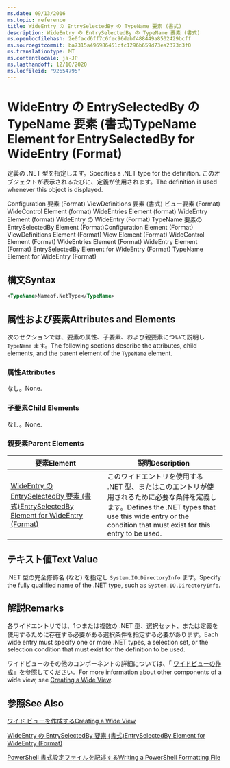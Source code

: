 ```yaml
---
ms.date: 09/13/2016
ms.topic: reference
title: WideEntry の EntrySelectedBy の TypeName 要素 (書式)
description: WideEntry の EntrySelectedBy の TypeName 要素 (書式)
ms.openlocfilehash: 2e0facd6ff7c6fec96dabf488449a8502429bcff
ms.sourcegitcommit: ba7315a496986451cfc1296b659d73ea2373d3f0
ms.translationtype: MT
ms.contentlocale: ja-JP
ms.lasthandoff: 12/10/2020
ms.locfileid: "92654795"
---
```

# <a name="typename-element-for-entryselectedby-for-wideentry-format"></a><span data-ttu-id="dd34e-103">WideEntry の EntrySelectedBy の TypeName 要素 (書式)</span><span class="sxs-lookup"><span data-stu-id="dd34e-103">TypeName Element for EntrySelectedBy for WideEntry (Format)</span></span>

<span data-ttu-id="dd34e-104">定義の .NET 型を指定します。</span><span class="sxs-lookup"><span data-stu-id="dd34e-104">Specifies a .NET type for the definition.</span></span> <span data-ttu-id="dd34e-105">このオブジェクトが表示されるたびに、定義が使用されます。</span><span class="sxs-lookup"><span data-stu-id="dd34e-105">The definition is used whenever this object is displayed.</span></span>

<span data-ttu-id="dd34e-106">Configuration 要素 (Format) ViewDefinitions 要素 (書式) ビュー要素 (Format) WideControl Element (format) WideEntries Element (format) WideEntry Element (format) WideEntry の WideEntry (Format) TypeName 要素の EntrySelectedBy Element (Format)</span><span class="sxs-lookup"><span data-stu-id="dd34e-106">Configuration Element (Format) ViewDefinitions Element (Format) View Element (Format) WideControl Element (Format) WideEntries Element (Format) WideEntry Element (Format) EntrySelectedBy Element for WideEntry (Format) TypeName Element for WideEntry (Format)</span></span>

## <a name="syntax"></a><span data-ttu-id="dd34e-107">構文</span><span class="sxs-lookup"><span data-stu-id="dd34e-107">Syntax</span></span>

```xml
<TypeName>Nameof.NetType</TypeName>
```

## <a name="attributes-and-elements"></a><span data-ttu-id="dd34e-108">属性および要素</span><span class="sxs-lookup"><span data-stu-id="dd34e-108">Attributes and Elements</span></span>

<span data-ttu-id="dd34e-109">次のセクションでは、要素の属性、子要素、および親要素について説明し `TypeName` ます。</span><span class="sxs-lookup"><span data-stu-id="dd34e-109">The following sections describe the attributes, child elements, and the parent element of the `TypeName` element.</span></span>

### <a name="attributes"></a><span data-ttu-id="dd34e-110">属性</span><span class="sxs-lookup"><span data-stu-id="dd34e-110">Attributes</span></span>

<span data-ttu-id="dd34e-111">なし。</span><span class="sxs-lookup"><span data-stu-id="dd34e-111">None.</span></span>

### <a name="child-elements"></a><span data-ttu-id="dd34e-112">子要素</span><span class="sxs-lookup"><span data-stu-id="dd34e-112">Child Elements</span></span>

<span data-ttu-id="dd34e-113">なし。</span><span class="sxs-lookup"><span data-stu-id="dd34e-113">None.</span></span>

### <a name="parent-elements"></a><span data-ttu-id="dd34e-114">親要素</span><span class="sxs-lookup"><span data-stu-id="dd34e-114">Parent Elements</span></span>

|<span data-ttu-id="dd34e-115">要素</span><span class="sxs-lookup"><span data-stu-id="dd34e-115">Element</span></span>|<span data-ttu-id="dd34e-116">説明</span><span class="sxs-lookup"><span data-stu-id="dd34e-116">Description</span></span>|
|-------------|-----------------|
|[<span data-ttu-id="dd34e-117">WideEntry の EntrySelectedBy 要素 (書式)</span><span class="sxs-lookup"><span data-stu-id="dd34e-117">EntrySelectedBy Element for WideEntry (Format)</span></span>](./entryselectedby-element-for-wideentry-format.md)|<span data-ttu-id="dd34e-118">このワイドエントリを使用する .NET 型、またはこのエントリが使用されるために必要な条件を定義します。</span><span class="sxs-lookup"><span data-stu-id="dd34e-118">Defines the .NET types that use this wide entry or the condition that must exist for this entry to be used.</span></span>|

## <a name="text-value"></a><span data-ttu-id="dd34e-119">テキスト値</span><span class="sxs-lookup"><span data-stu-id="dd34e-119">Text Value</span></span>

<span data-ttu-id="dd34e-120">.NET 型の完全修飾名 (など) を指定し `System.IO.DirectoryInfo` ます。</span><span class="sxs-lookup"><span data-stu-id="dd34e-120">Specify the fully qualified name of the .NET type, such as `System.IO.DirectoryInfo`.</span></span>

## <a name="remarks"></a><span data-ttu-id="dd34e-121">解説</span><span class="sxs-lookup"><span data-stu-id="dd34e-121">Remarks</span></span>

<span data-ttu-id="dd34e-122">各ワイドエントリでは、1つまたは複数の .NET 型、選択セット、または定義を使用するために存在する必要がある選択条件を指定する必要があります。</span><span class="sxs-lookup"><span data-stu-id="dd34e-122">Each wide entry must specify one or more .NET types, a selection set, or the selection condition that must exist for the definition to be used.</span></span>

<span data-ttu-id="dd34e-123">ワイドビューのその他のコンポーネントの詳細については、「 [ワイドビューの作成](./creating-a-wide-view.md)」を参照してください。</span><span class="sxs-lookup"><span data-stu-id="dd34e-123">For more information about other components of a wide view, see [Creating a Wide View](./creating-a-wide-view.md).</span></span>

## <a name="see-also"></a><span data-ttu-id="dd34e-124">参照</span><span class="sxs-lookup"><span data-stu-id="dd34e-124">See Also</span></span>

[<span data-ttu-id="dd34e-125">ワイド ビューを作成する</span><span class="sxs-lookup"><span data-stu-id="dd34e-125">Creating a Wide View</span></span>](./creating-a-wide-view.md)

[<span data-ttu-id="dd34e-126">WideEntry の EntrySelectedBy 要素 (書式)</span><span class="sxs-lookup"><span data-stu-id="dd34e-126">EntrySelectedBy Element for WideEntry (Format)</span></span>](./entryselectedby-element-for-wideentry-format.md)

[<span data-ttu-id="dd34e-127">PowerShell 書式設定ファイルを記述する</span><span class="sxs-lookup"><span data-stu-id="dd34e-127">Writing a PowerShell Formatting File</span></span>](./writing-a-powershell-formatting-file.md)
